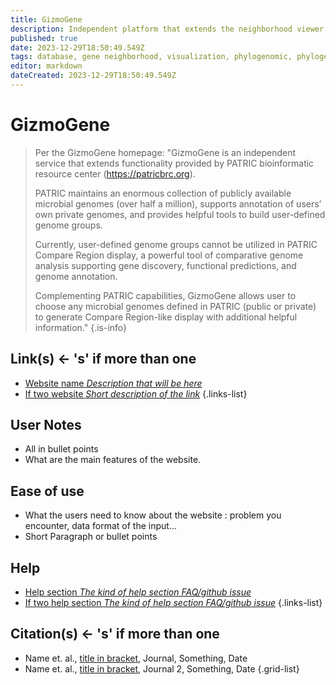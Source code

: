 ```yaml
---
title: GizmoGene
description: Independent platform that extends the neighborhood viewer features, etc., available via BV-BRC (formerly PATRIC)
published: true
date: 2023-12-29T18:50:49.549Z
tags: database, gene neighborhood, visualization, phylogenomic, phylogenetic, phylogenomics, phylogenetics, physical clustering
editor: markdown
dateCreated: 2023-12-29T18:50:49.549Z
---
```


# GizmoGene

> Per the GizmoGene homepage: "GizmoGene is an independent service that extends functionality provided by PATRIC bioinformatic resource center (https://patricbrc.org).
>
>PATRIC maintains an enormous collection of publicly available microbial genomes (over half a million), supports annotation of users’ own private genomes, and provides helpful tools to build user-defined genome groups.
>
>Currently, user-defined genome groups cannot be utilized in PATRIC Compare Region display, a powerful tool of comparative genome analysis supporting gene discovery, functional predictions, and genome annotation.
>
>Complementing PATRIC capabilities, GizmoGene allows user to choose any microbial genomes defined in PATRIC (public or private) to generate Compare Region-like display with additional helpful information."
{.is-info}

## Link(s) <- 's' if more than one

- [Website name *Description that will be here*](https://url_of_the_website)
- [If two website *Short description of the link*](https://url_of_the_website)
{.links-list}


## User Notes
 
 - All in bullet points
 - What are the main features of the website.

 
## Ease of use

- What the users need to know about the website : problem you encounter, data format of the input...
- Short Paragraph or bullet points


## Help

- [Help section *The kind of help section FAQ/github issue*](https://url_of_the_help_page)
- [If two help section *The kind of help section FAQ/github issue*](https://url_of_the_help_page)
{.links-list}


## Citation(s) <- 's' if more than one

- Name et. al., [title in bracket](link_link_to_the_paper_in_parenthesis), Journal, Something, Date
- Name et. al., [title in bracket](link_link_to_the_paper_in_parenthesis), Journal 2, Something, Date
{.grid-list}

